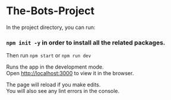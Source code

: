 # The-Bots-Project

In the project directory, you can run:

### `npm init -y` in order to install all the related packages.

Then run `npm start` or `npm run dev`

Runs the app in the development mode.<br>
Open [http://localhost:3000](http://localhost:3000) to view it in the browser.

The page will reload if you make edits.<br>
You will also see any lint errors in the console.
